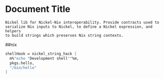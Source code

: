 # Document Title

    Nickel lib for Nickel-Nix interoperability. Provide contracts used to
    serialize Nix inputs to Nickel, to define a Nickel expression, and helpers
    to build strings which preserves Nix string contexts.

##nix

```nix
shellHook = nickel_string_hack [
  m%"echo "Development shell""%m,
  pkgs.hello,
  "/bin/hello"
]
```
